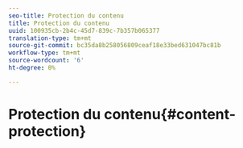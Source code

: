 ```yaml
---
seo-title: Protection du contenu
title: Protection du contenu
uuid: 100935cb-2b4c-45d7-839c-7b357b065377
translation-type: tm+mt
source-git-commit: bc35da8b258056809ceaf18e33bed631047bc81b
workflow-type: tm+mt
source-wordcount: '6'
ht-degree: 0%

---
```



# Protection du contenu{#content-protection}


